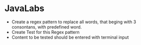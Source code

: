 # JavaLabs
- Create a regex pattern to replace all words, that beging with 3 consontans, with predefined word.
- Create Test for this Regex pattern
- Content to be tested should be entered with terminal input
